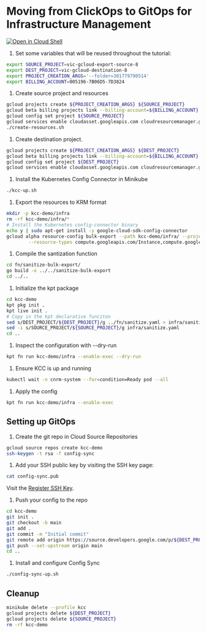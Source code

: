 #  Moving from ClickOps to GitOps for Infrastructure Management

[![Open in Cloud Shell](https://gstatic.com/cloudssh/images/open-btn.png)](https://ssh.cloud.google.com/cloudshell/open?cloudshell_git_repo=https://github.com/viglesiasce/clickops-to-gitops-demo&cloudshell_tutorial=README.md)

1. Set some variables that will be reused throughout the tutorial:

```sh
export SOURCE_PROJECT=vic-gcloud-export-source-8
export DEST_PROJECT=vic-gcloud-destination-8
export PROJECT_CREATION_ARGS='--folder=301779790514'
export BILLING_ACCOUNT=005196-7B06D5-7D3824
```

1. Create source project and resources

```sh
gcloud projects create ${PROJECT_CREATION_ARGS} ${SOURCE_PROJECT}
gcloud beta billing projects link --billing-account=${BILLING_ACCOUNT} ${SOURCE_PROJECT}
gcloud config set project ${SOURCE_PROJECT}
gcloud services enable cloudasset.googleapis.com cloudresourcemanager.googleapis.com
./create-resources.sh
```

1. Create destination project.

```sh
gcloud projects create ${PROJECT_CREATION_ARGS} ${DEST_PROJECT}
gcloud beta billing projects link --billing-account=${BILLING_ACCOUNT} ${DEST_PROJECT}
gcloud config set project ${DEST_PROJECT}
gcloud services enable cloudasset.googleapis.com cloudresourcemanager.googleapis.com compute.googleapis.com iam.googleapis.com sourcerepo.googleapis.com
```

1. Install the Kubernetes Config Connector in Minikube

```sh
./kcc-up.sh
```

1. Export the resources to KRM format

```sh
mkdir -p kcc-demo/infra
rm -rf kcc-demo/infra/*
# Install the Kubernetes config-connector binary
echo y | sudo apt-get install -y google-cloud-sdk-config-connector
gcloud alpha resource-config bulk-export --path kcc-demo/infra/ --project ${SOURCE_PROJECT} \
        --resource-types compute.googleapis.com/Instance,compute.googleapis.com/Network,compute.googleapis.com/Subnetwork,storage.googleapis.com/Bucket,compute.googleapis.com/Firewall,serviceusage.googleapis.com/Service

```

1. Compile the santization function

```sh
cd fn/sanitize-bulk-export/
go build -o ../../sanitize-bulk-export
cd ../..
```

1. Initialize the kpt package

```sh
cd kcc-demo
kpt pkg init .
kpt live init .
# Copy in the kpt declarative funciton
sed s/DEST_PROJECT/${DEST_PROJECT}/g ../fn/sanitize.yaml > infra/sanitize.yaml
sed -i s/SOURCE_PROJECT/${SOURCE_PROJECT}/g infra/sanitize.yaml
cd ..
```

1. Inspect the configuration with --dry-run

```sh
kpt fn run kcc-demo/infra --enable-exec --dry-run
```

1. Ensure KCC is up and running

```sh
kubectl wait -n cnrm-system --for=condition=Ready pod --all
```

1. Apply the config

```sh
kpt fn run kcc-demo/infra --enable-exec
```

## Setting up GitOps

1. Create the git repo in Cloud Source Repositories

```sh
gcloud source repos create kcc-demo
ssh-keygen -t rsa -f config-sync
```

1. Add your SSH public key by visiting the SSH key page:

```sh
cat config-sync.pub
```

Visit the [Register SSH Key](https://source.cloud.google.com/user/ssh_keys?register=true).

1. Push your config to the repo

```sh
cd kcc-demo
git init .
git checkout -b main
git add .
git commit -m "Initial commit"
git remote add origin https://source.developers.google.com/p/${DEST_PROJECT}/r/kcc-demo
git push --set-upstream origin main
cd ..
```

1. Install and configure Config Sync

```sh
./config-sync-up.sh
```

## Cleanup

```sh
minikube delete --profile kcc
gcloud projects delete ${DEST_PROJECT}
gcloud projects delete ${SOURCE_PROJECT}
rm -rf kcc-demo
```
